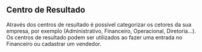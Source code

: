 ## Centro de Resultado

Através dos centros de resultado é possível categorizar os cetores da sua empresa, por exemplo (Administrativo, Financeiro, Operacional, Diretoria...). Os centros de resultado podem ser utilizados ao fazer uma entrada no Financeiro ou cadastrar um vendedor.